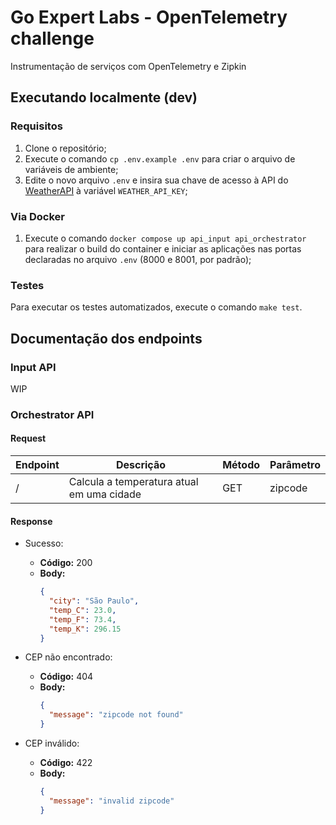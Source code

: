 <!-- markdownlint-disable MD007 MD031 MD034 -->
# Go Expert Labs - OpenTelemetry challenge

Instrumentação de serviços com OpenTelemetry e Zipkin

## Executando localmente (dev)

### Requisitos

1. Clone o repositório;
2. Execute o comando `cp .env.example .env` para criar o arquivo de variáveis de ambiente;
3. Edite o novo arquivo `.env` e insira sua chave de acesso à API do [WeatherAPI](https://www.weatherapi.com/) à variável `WEATHER_API_KEY`;

### Via Docker

1. Execute o comando `docker compose up api_input api_orchestrator` para realizar o build do container e iniciar as aplicações nas portas declaradas no arquivo `.env` (8000 e 8001, por padrão);

### Testes

Para executar os testes automatizados, execute o comando `make test`.

## Documentação dos endpoints

### Input API

WIP

### Orchestrator API

#### Request

| Endpoint | Descrição                                 | Método |  Parâmetro |
|----------|-------------------------------------------|--------|------------|
| /        | Calcula a temperatura atual em uma cidade | GET    | zipcode    |

#### Response

- Sucesso:
  - **Código:** 200
  - **Body:**
    ```json
    {
      "city": "São Paulo",
      "temp_C": 23.0,
      "temp_F": 73.4,
      "temp_K": 296.15
    }
    ```

- CEP não encontrado:
    - **Código:** 404
    - **Body:**
      ```json
      {
        "message": "zipcode not found"
      }
      ```

- CEP inválido:
    - **Código:** 422
    - **Body:**
      ```json
      {
        "message": "invalid zipcode"
      }
      ```

